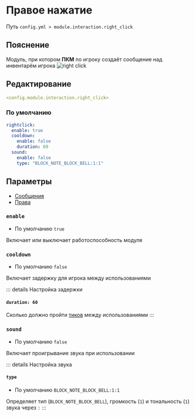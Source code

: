 # Правое нажатие
Путь `config.yml > module.interaction.right_click`

## Пояснение
Модуль, при котором **ПКМ** по игроку создаёт сообщение над инвентарём игрока
![right click](/rightclick.png)

## Редактирование
```yaml
<config.module.interaction.right_click>
```

### По умолчанию
```yaml
rightclick:
  enable: true
  cooldown:
    enable: false
    duration: 60
  sound:
    enable: false
    type: "BLOCK_NOTE_BLOCK_BELL:1:1"
```

## Параметры

- [Сообщения](/ru/messages/ru_ru/module/interaction/right-click/)
- [Права](/ru/permissions/module/interaction/right-click/)

### `enable`
- По умолчанию `true`

Включает или выключает работоспособность модуля

### `cooldown`
- По умолчанию `false`

Включает задержку для игрока между использованиями

::: details Настройка задержки
#### `duration: 60`

Сколько должно пройти [тиков](https://ru.minecraft.wiki/w/%D0%A2%D0%B0%D0%BA%D1%82) между использованиями
:::

### `sound`
- По умолчанию `false`

Включает проигрывание звука при использовании

::: details Настройка звука
#### `type`
- По умолчанию `BLOCK_NOTE_BLOCK_BELL:1:1`

Определяет тип (`BLOCK_NOTE_BLOCK_BELL`), громкость (`1`) и тональность (`1`) звука через `:`
:::